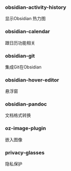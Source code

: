 
### obsidian-activity-history
显示Obsidian 热力图

### obsidian-calendar
跟日历功能相关

### obsidian-git
集成Git在Obsidian

### obsidian-hover-editor
悬浮窗

### obsidian-pandoc
文档格式转换

### oz-image-plugin
嵌入图像

### privacy-glasses
隐私保护